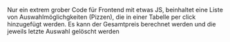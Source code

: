 Nur ein extrem grober Code für Frontend mit etwas JS, beinhaltet eine Liste von Auswahlmöglichgkeiten (Pizzen), die in einer Tabelle per click hinzugefügt werden.
Es kann der Gesamtpreis berechnet werden und die jeweils letzte Auswahl gelöscht werden
